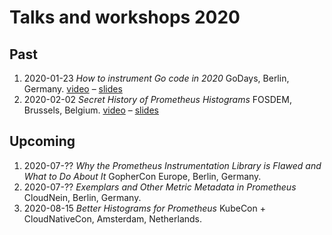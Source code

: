 # Talks and workshops 2020

## Past

1. 2020-01-23 _How to instrument Go code in 2020_ GoDays, Berlin, Germany. [video](https://youtu.be/x5bYwBKi1RI) – [slides](https://docs.google.com/presentation/d/1y4rt5jMHgsfITI3m8ZRzYgcwYVRbCNTwzFwUC_TFsg4/edit?usp=sharing)
1. 2020-02-02 _Secret History of Prometheus Histograms_ FOSDEM, Brussels, Belgium. [video](https://fosdem.org/2020/schedule/event/histograms/) – [slides](https://docs.google.com/presentation/d/1ldl26PCdhgeLRGu-c9g55Y5Rstu5xtpunIHnHbqqAmo/edit?usp=sharing)

## Upcoming

1. 2020-07-?? _Why the Prometheus Instrumentation Library is Flawed and What to Do About It_ GopherCon Europe, Berlin, Germany.
1. 2020-07-?? _Exemplars and Other Metric Metadata in Prometheus_ CloudNein, Berlin, Germany.
1. 2020-08-15 _Better Histograms for Prometheus_ KubeCon + CloudNativeCon, Amsterdam, Netherlands.
